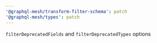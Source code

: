 ```yaml
---
'@graphql-mesh/transform-filter-schema': patch
'@graphql-mesh/types': patch
---
```


`filterDeprecatedFields` and `filterDeprecatedTypes` options
